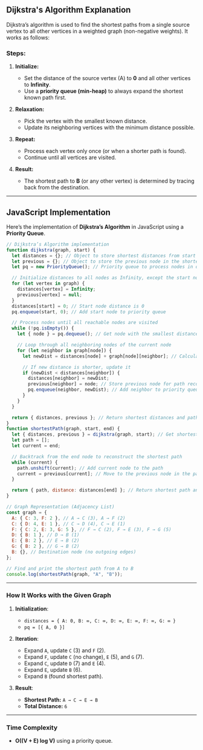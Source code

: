## Dijkstra's Algorithm Explanation

Dijkstra’s algorithm is used to find the shortest paths from a single source vertex to all other vertices in a weighted graph (non-negative weights). It works as follows:

### Steps:

1.  **Initialize:**

    - Set the distance of the source vertex (A) to **0** and all other vertices to **Infinity**.
    - Use a **priority queue (min-heap)** to always expand the shortest known path first.

2.  **Relaxation:**

    - Pick the vertex with the smallest known distance.
    - Update its neighboring vertices with the minimum distance possible.

3.  **Repeat:**

    - Process each vertex only once (or when a shorter path is found).
    - Continue until all vertices are visited.

4.  **Result:**

    - The shortest path to **B** (or any other vertex) is determined by tracing back from the destination.

---

## JavaScript Implementation

Here’s the implementation of **Dijkstra’s Algorithm** in JavaScript using a **Priority Queue**.

```js
// Dijkstra’s Algorithm implementation
function dijkstra(graph, start) {
  let distances = {}; // Object to store shortest distances from start node
  let previous = {}; // Object to store the previous node in the shortest path
  let pq = new PriorityQueue(); // Priority queue to process nodes in order of shortest distance

  // Initialize distances to all nodes as Infinity, except the start node (0 distance)
  for (let vertex in graph) {
    distances[vertex] = Infinity;
    previous[vertex] = null;
  }
  distances[start] = 0; // Start node distance is 0
  pq.enqueue(start, 0); // Add start node to priority queue

  // Process nodes until all reachable nodes are visited
  while (!pq.isEmpty()) {
    let { node } = pq.dequeue(); // Get node with the smallest distance

    // Loop through all neighboring nodes of the current node
    for (let neighbor in graph[node]) {
      let newDist = distances[node] + graph[node][neighbor]; // Calculate new distance

      // If new distance is shorter, update it
      if (newDist < distances[neighbor]) {
        distances[neighbor] = newDist;
        previous[neighbor] = node; // Store previous node for path reconstruction
        pq.enqueue(neighbor, newDist); // Add neighbor to priority queue with updated distance
      }
    }
  }

  return { distances, previous }; // Return shortest distances and path mapping
}
function shortestPath(graph, start, end) {
  let { distances, previous } = dijkstra(graph, start); // Get shortest paths using Dijkstra
  let path = [];
  let current = end;

  // Backtrack from the end node to reconstruct the shortest path
  while (current) {
    path.unshift(current); // Add current node to the path
    current = previous[current]; // Move to the previous node in the path
  }

  return { path, distance: distances[end] }; // Return shortest path and its total distance
}

// Graph Representation (Adjacency List)
const graph = {
  A: { C: 3, F: 2 }, // A → C (3), A → F (2)
  C: { D: 4, E: 1 }, // C → D (4), C → E (1)
  F: { C: 2, E: 3, G: 5 }, // F → C (2), F → E (3), F → G (5)
  D: { B: 1 }, // D → B (1)
  E: { B: 2 }, // E → B (2)
  G: { B: 2 }, // G → B (2)
  B: {}, // Destination node (no outgoing edges)
};

// Find and print the shortest path from A to B
console.log(shortestPath(graph, "A", "B"));
```

---

### How It Works with the Given Graph

1.  **Initialization**:

    - `distances = { A: 0, B: ∞, C: ∞, D: ∞, E: ∞, F: ∞, G: ∞ }`
    - `pq = [{ A, 0 }]`

2.  **Iteration**:

    - Expand `A`, update `C` (3) and `F` (2).
    - Expand `F`, update `C` (no change), `E` (5), and `G` (7).
    - Expand `C`, update `D` (7) and `E` (4).
    - Expand `E`, update `B` (6).
    - Expand `B` (found shortest path).

3.  **Result**:

    - **Shortest Path:** `A → C → E → B`
    - **Total Distance:** `6`

---

### Time Complexity

- **O((V + E) log V)** using a priority queue.
